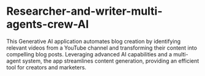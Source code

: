 # Researcher-and-writer-multi-agents-crew-AI
This Generative AI application automates blog creation by identifying relevant videos from a YouTube channel and transforming their content into compelling blog posts. Leveraging advanced AI capabilities and a multi-agent system, the app streamlines content generation, providing an efficient tool for creators and marketers.
